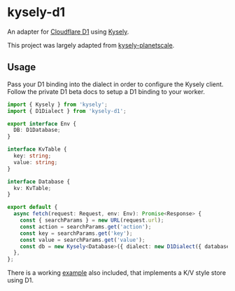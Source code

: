 # kysely-d1

An adapter for [Cloudflare D1](https://blog.cloudflare.com/introducing-d1/) using [Kysely](https://github.com/koskimas/kysely).

This project was largely adapted from [kysely-planetscale](https://github.com/depot/kysely-planetscale).

## Usage

Pass your D1 binding into the dialect in order to configure the Kysely client. Follow the private D1 beta docs to setup a D1 binding to your worker.

```typescript
import { Kysely } from 'kysely';
import { D1Dialect } from 'kysely-d1';

export interface Env {
  DB: D1Database;
}

interface KvTable {
  key: string;
  value: string;
}

interface Database {
  kv: KvTable;
}

export default {
  async fetch(request: Request, env: Env): Promise<Response> {
    const { searchParams } = new URL(request.url);
    const action = searchParams.get('action');
    const key = searchParams.get('key');
    const value = searchParams.get('value');
    const db = new Kysely<Database>({ dialect: new D1Dialect({ database: env.DB }) });
  },
};
```

There is a working [example](example) also included, that implements a K/V style store using D1.
